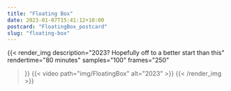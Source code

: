 ```yaml
---
title: "Floating Box"
date: 2023-01-07T15:41:12+10:00
postcard: "FloatingBox_postcard"
slug: "floating-box"
---
```


{{< render_img
  description="2023? Hopefully off to a better start than this"
  rendertime="80 minutes"
  samples="100"
  frames="250"
>}}
{{< video path="img/FloatingBox" alt="2023" >}}
{{< /render_img >}}